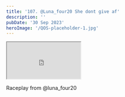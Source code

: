 ```yaml
---
title: '107. @Luna_four20 She dont give af'
description: ''
pubDate: '30 Sep 2023'
heroImage: '/QOS-placeholder-1.jpg'
---
```

<iframe src="https://drive.google.com/file/d/13fNTYlmhK4x_PfIDIqTgXvFHuFJgwFTO/preview" width="200" height="100" allow="autoplay" allowfullscreen="allowfullscreen"></iframe>

Raceplay from @luna_four20